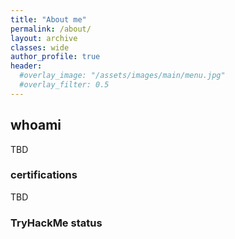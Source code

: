 ```yaml
---
title: "About me"
permalink: /about/
layout: archive
classes: wide
author_profile: true
header:  
  #overlay_image: "/assets/images/main/menu.jpg"
  #overlay_filter: 0.5
---
```


## whoami
TBD

### certifications
TBD

### TryHackMe status
<script src="https://tryhackme.com/badge/1326781"></script>

